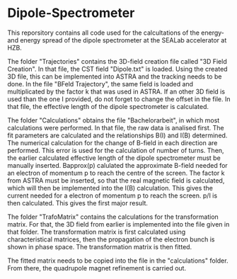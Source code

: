 # Dipole-Spectrometer

This reporsitory contains all code used for the calcultations of the energy- and energy spread of the dipole spectrometer at the SEALab accelerator at HZB.

The folder "Trajectories" contains the 3D-field creation file called "3D Field Creation". In that file, the CST field "Dipole.txt" is loaded. 
Using the created 3D file, this can be implemented into ASTRA and the tracking needs to be done. In the file "BFeld Trajectory", the same field is loaded and multiplicated by the factor k that was used in ASTRA. If an other 3D field is used than the one I provided, do not forget to change the offset in the file.
In that file, the effective length of the dipole spectrometer is calculated.

The folder "Calculations" obtains the file "Bachelorarbeit", in which most calculations were performed. In that file, the raw data is analised first. The fit parameters are calculated and the relationships B(I) and I(B) determined. The numerical calculation for the change of B-field in each direction are performed. This error is used for the calculation of number of turns.
Then, the earlier calculated effective length of the dipole spectrometer must be manually inserted. Bapprox(p) calulated the approximate B-field needed for an electron of momentum p to reach the centre of the screen. The factor k from ASTRA must be inserted, so that the real magnetic field is calculated, which will then be implemented into the I(B) calculation. This gives the current needed for a electron of momentum p to reach the screen.
p/I is then calculated. 
This gives the first major result.

The folder "TrafoMatrix" contains the calculations for the transformation matrix. For that, the 3D field from earlier is implemented into the file given in that folder. 
The transformation matrix is first calculated using characteristical matrices, then the propagation of the electron bunch is shown in phase space. 
The transformation matrix is then fitted.

The fitted matrix needs to be copied into the file in the "calculations" folder. From there, the quadrupole magnet refinement is carried out.
